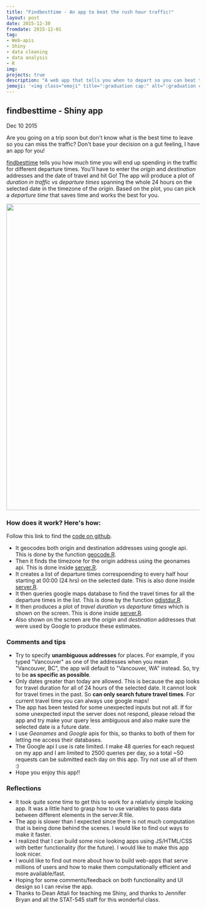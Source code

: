 ```yaml
---
title: "Findbesttime - An app to beat the rush hour traffic!"
layout: post
date: 2015-12-30
fromdate: 2015-12-01
tag:
- Web-apis
- Shiny
- data cleaning
- data analysis
- R
img:
projects: true
description: "A web app that tells you when to depart so you can beat the traffic"
jemoji: '<img class="emoji" title=":graduation cap:" alt=":graduation cap:" src="https://github.githubassets.com/images/icons/emoji/unicode/1f697.png" height="20" width="20" align="absmiddle">'
---
```


findbesttime - Shiny app
------------------------
Dec 10 2015

Are you going on a trip soon but don't know what is the best time to leave so you can miss the traffic? Don't base your decision on a gut feeling, I have an app for you!

[findbesttime](https://kedarpage.shinyapps.io/findbesttime) tells you how much time you will end up spending in the traffic for different departure times. You'll have to enter the *origin* and *destination* addresses and the date of travel and hit Go! The app will produce a plot of *duration in traffic vs departure times* spanning the whole 24 hours on the selected date in the timezone of the *origin*. Based on the plot, you can pick a *departure time* that saves time and works the best for you.

<img src="{{ site.relrefurl }}/Site_Materials/figures/findbesttime_screenshot.png" width="800" align="center">


### How does it work? Here's how:

Follow this link to find the [code on github](https://github.com/KPdir/findbesttime).

-   It geocodes both origin and destination addresses using google api. This is done by the function [geocode.R](https://github.com/KPdir/findbesttime/geoCode.R).
-   Then it finds the timezone for the origin address using the geonames api. This is done inside [server.R](https://github.com/KPdir/findbesttime/server.R).
-   It creates a list of departure times correspoending to every half hour starting at 00:00 (24 hrs) on the selected date. This is also done inside [server.R](https://github.com/KPdir/findbesttime/server.R).
-   It then queries google maps database to find the travel times for all the departure times in the list. This is done by the function [gdistdur.R](https://github.com/KPdir/findbesttime/gdistdur.R).
-   It then produces a plot of *travel duration vs departure times* which is shown on the screen. This is done inside [server.R](https://github.com/KPdir/findbesttime/server.R).
-   Also shown on the screen are the *origin* and *destination* addresses that were used by Google to produce these estimates.

### Comments and tips

-   Try to specify **unambiguous addresses** for places. For example, if you typed "Vancouver" as one of the addresses when you mean "Vancouver, BC", the app will default to "Vancouver, WA" instead. So, try to be **as specific as possible**.
-   Only dates greater than today are allowed. This is because the app looks for travel duration for all of 24 hours of the selected date. It cannot look for travel times in the past. So **can only search future travel times**. For current travel time you can always use google maps!
-   The app has been tested for some unexpected inputs but not all. If for some unexpected input the server does not respond, please reload the app and try make your query less ambiguous and also make sure the selected date is a future date.
-   I use *Geonames* and *Google* apis for this, so thanks to both of them for letting me access their databases.
-   The Google api I use is rate limited. I make 48 queries for each request on my app and I am limited to 2500 queries per day, so a total ~50 requests can be submitted each day on this app. Try not use all of them :)
-   Hope you enjoy this app!!

### Reflections

-   It took quite some time to get this to work for a relativly simple looking app. It was a little hard to grasp how to use variables to pass data between different elements in the server.R file.
-   The app is slower than I expected since there is not much computation that is being done behind the scenes. I would like to find out ways to make it faster.
-   I realized that I can build some nice looking apps using JS/HTML/CSS with better functionality (for the future). I would like to make this app look nicer.
-   I would like to find out more about how to build web-apps that serve millions of users and how to make them computationally efficient and more available/fast.
-   Hoping for some comments/feedback on both functionality and UI design so I can revise the app.
-   Thanks to Dean Attali for teaching me Shiny, and thanks to Jennifer Bryan and all the STAT-545 staff for this wonderful class.
